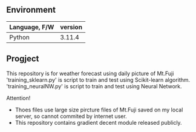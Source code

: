 ## Environment

<!-- 言語、フレームワーク、ミドルウェア、インフラの一覧とバージョンを記載 -->

| Language, F/W  | version |
| --------------------- | ---------- |
| Python                | 3.11.4     |

## Progject
This repository is for weather forecast using daily picture of Mt.Fuji
'training_sklearn.py' is script to train and test using Scikit-learn algorithm.
'training_neuralNW.py' is script to train and test using Neural Network.

Attention!
- Thoes files use large size pircture files of Mt.Fuji saved on my local server, 
so cannot commited by internet user.
- This repository contains gradient decent module released publicly.
